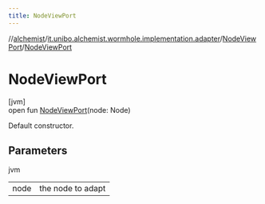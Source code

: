 ```yaml
---
title: NodeViewPort
---
```

//[alchemist](../../../index.html)/[it.unibo.alchemist.wormhole.implementation.adapter](../index.html)/[NodeViewPort](index.html)/[NodeViewPort](-node-view-port.html)



# NodeViewPort



[jvm]\
open fun [NodeViewPort](-node-view-port.html)(node: Node)



Default constructor.



## Parameters


jvm

| | |
|---|---|
| node | the node to adapt |




